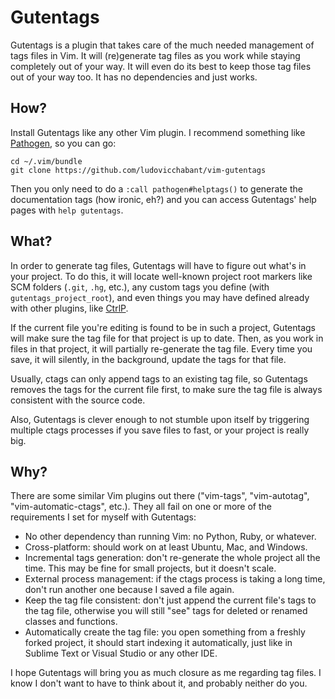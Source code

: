 
# Gutentags

Gutentags is a plugin that takes care of the much needed management of tags
files in Vim. It will (re)generate tag files as you work while staying
completely out of your way. It will even do its best to keep those tag files
out of your way too. It has no dependencies and just works.


## How?

Install Gutentags like any other Vim plugin. I recommend something like
[Pathogen][], so you can go:

    cd ~/.vim/bundle
    git clone https://github.com/ludovicchabant/vim-gutentags

Then you only need to do a `:call pathogen#helptags()` to generate the
documentation tags (how ironic, eh?) and you can access Gutentags' help pages
with `help gutentags`.


## What?

In order to generate tag files, Gutentags will have to figure out what's in
your project. To do this, it will locate well-known project root markers like
SCM folders (`.git`, `.hg`, etc.), any custom tags you define (with
`gutentags_project_root`), and even things you may have defined already with
other plugins, like [CtrlP][].

If the current file you're editing is found to be in such a project, Gutentags
will make sure the tag file for that project is up to date. Then, as you work
in files in that project, it will partially re-generate the tag file. Every
time you save, it will silently, in the background, update the tags for that
file.

Usually, ctags can only append tags to an existing tag file, so Gutentags
removes the tags for the current file first, to make sure the tag file is
always consistent with the source code.

Also, Gutentags is clever enough to not stumble upon itself by triggering
multiple ctags processes if you save files to fast, or your project is really
big.


## Why?

There are some similar Vim plugins out there ("vim-tags", "vim-autotag",
"vim-automatic-ctags", etc.). They all fail on one or more of the requirements
I set for myself with Gutentags:

* No other dependency than running Vim: no Python, Ruby, or whatever.
* Cross-platform: should work on at least Ubuntu, Mac, and Windows.
* Incremental tags generation: don't re-generate the whole project all the time.
  This may be fine for small projects, but it doesn't scale.
* External process management: if the ctags process is taking a long time, don't
  run another one because I saved a file again.
* Keep the tag file consistent: don't just append the current file's tags to the
  tag file, otherwise you will still "see" tags for deleted or renamed classes
  and functions.
* Automatically create the tag file: you open something from a freshly forked
  project, it should start indexing it automatically, just like in Sublime Text
  or Visual Studio or any other IDE.

I hope Gutentags will bring you as much closure as me regarding tag files. I know
I don't want to have to think about it, and probably neither do you.


[Pathogen]: https://github.com/tpope/vim-pathogen
[ctrlp]: https://github.com/kien/ctrlp.vim

